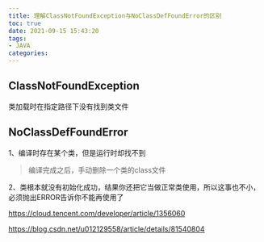 ```yaml
---
title: 理解ClassNotFoundException与NoClassDefFoundError的区别
toc: true
date: 2021-09-15 15:43:20
tags: 
- JAVA
categories:
---
```




## ClassNotFoundException

类加载时在指定路径下没有找到类文件



## NoClassDefFoundError

1、编译时存在某个类，但是运行时却找不到

> 编译完成之后，手动删除一个类的class文件

2、类根本就没有初始化成功，结果你还把它当做正常类使用，所以这事也不小，必须抛出ERROR告诉你不能再使用了





https://cloud.tencent.com/developer/article/1356060

https://blog.csdn.net/u012129558/article/details/81540804
